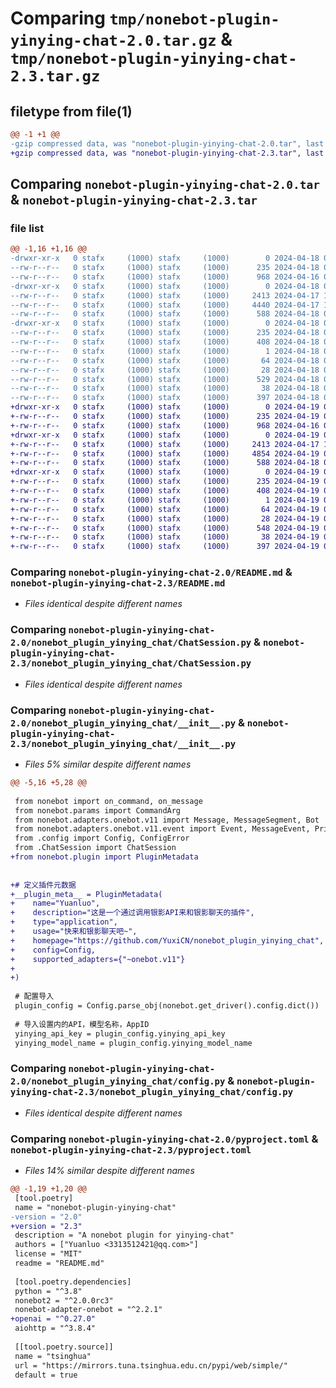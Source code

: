 # Comparing `tmp/nonebot-plugin-yinying-chat-2.0.tar.gz` & `tmp/nonebot-plugin-yinying-chat-2.3.tar.gz`

## filetype from file(1)

```diff
@@ -1 +1 @@
-gzip compressed data, was "nonebot-plugin-yinying-chat-2.0.tar", last modified: Thu Apr 18 08:48:57 2024, max compression
+gzip compressed data, was "nonebot-plugin-yinying-chat-2.3.tar", last modified: Fri Apr 19 09:28:51 2024, max compression
```

## Comparing `nonebot-plugin-yinying-chat-2.0.tar` & `nonebot-plugin-yinying-chat-2.3.tar`

### file list

```diff
@@ -1,16 +1,16 @@
-drwxr-xr-x   0 stafx     (1000) stafx     (1000)        0 2024-04-18 08:48:57.941996 nonebot-plugin-yinying-chat-2.0/
--rw-r--r--   0 stafx     (1000) stafx     (1000)      235 2024-04-18 08:48:57.941996 nonebot-plugin-yinying-chat-2.0/PKG-INFO
--rw-r--r--   0 stafx     (1000) stafx     (1000)      968 2024-04-16 04:48:34.000000 nonebot-plugin-yinying-chat-2.0/README.md
-drwxr-xr-x   0 stafx     (1000) stafx     (1000)        0 2024-04-18 08:48:57.941996 nonebot-plugin-yinying-chat-2.0/nonebot_plugin_yinying_chat/
--rw-r--r--   0 stafx     (1000) stafx     (1000)     2413 2024-04-17 15:23:28.000000 nonebot-plugin-yinying-chat-2.0/nonebot_plugin_yinying_chat/ChatSession.py
--rw-r--r--   0 stafx     (1000) stafx     (1000)     4440 2024-04-17 15:27:29.000000 nonebot-plugin-yinying-chat-2.0/nonebot_plugin_yinying_chat/__init__.py
--rw-r--r--   0 stafx     (1000) stafx     (1000)      588 2024-04-18 08:46:46.000000 nonebot-plugin-yinying-chat-2.0/nonebot_plugin_yinying_chat/config.py
-drwxr-xr-x   0 stafx     (1000) stafx     (1000)        0 2024-04-18 08:48:57.941996 nonebot-plugin-yinying-chat-2.0/nonebot_plugin_yinying_chat.egg-info/
--rw-r--r--   0 stafx     (1000) stafx     (1000)      235 2024-04-18 08:48:57.000000 nonebot-plugin-yinying-chat-2.0/nonebot_plugin_yinying_chat.egg-info/PKG-INFO
--rw-r--r--   0 stafx     (1000) stafx     (1000)      408 2024-04-18 08:48:57.000000 nonebot-plugin-yinying-chat-2.0/nonebot_plugin_yinying_chat.egg-info/SOURCES.txt
--rw-r--r--   0 stafx     (1000) stafx     (1000)        1 2024-04-18 08:48:57.000000 nonebot-plugin-yinying-chat-2.0/nonebot_plugin_yinying_chat.egg-info/dependency_links.txt
--rw-r--r--   0 stafx     (1000) stafx     (1000)       64 2024-04-18 08:48:57.000000 nonebot-plugin-yinying-chat-2.0/nonebot_plugin_yinying_chat.egg-info/requires.txt
--rw-r--r--   0 stafx     (1000) stafx     (1000)       28 2024-04-18 08:48:57.000000 nonebot-plugin-yinying-chat-2.0/nonebot_plugin_yinying_chat.egg-info/top_level.txt
--rw-r--r--   0 stafx     (1000) stafx     (1000)      529 2024-04-18 08:48:39.000000 nonebot-plugin-yinying-chat-2.0/pyproject.toml
--rw-r--r--   0 stafx     (1000) stafx     (1000)       38 2024-04-18 08:48:57.941996 nonebot-plugin-yinying-chat-2.0/setup.cfg
--rw-r--r--   0 stafx     (1000) stafx     (1000)      397 2024-04-18 08:48:10.000000 nonebot-plugin-yinying-chat-2.0/setup.py
+drwxr-xr-x   0 stafx     (1000) stafx     (1000)        0 2024-04-19 09:28:51.327519 nonebot-plugin-yinying-chat-2.3/
+-rw-r--r--   0 stafx     (1000) stafx     (1000)      235 2024-04-19 09:28:51.327519 nonebot-plugin-yinying-chat-2.3/PKG-INFO
+-rw-r--r--   0 stafx     (1000) stafx     (1000)      968 2024-04-16 04:48:34.000000 nonebot-plugin-yinying-chat-2.3/README.md
+drwxr-xr-x   0 stafx     (1000) stafx     (1000)        0 2024-04-19 09:28:51.327519 nonebot-plugin-yinying-chat-2.3/nonebot_plugin_yinying_chat/
+-rw-r--r--   0 stafx     (1000) stafx     (1000)     2413 2024-04-17 15:23:28.000000 nonebot-plugin-yinying-chat-2.3/nonebot_plugin_yinying_chat/ChatSession.py
+-rw-r--r--   0 stafx     (1000) stafx     (1000)     4854 2024-04-19 09:28:39.000000 nonebot-plugin-yinying-chat-2.3/nonebot_plugin_yinying_chat/__init__.py
+-rw-r--r--   0 stafx     (1000) stafx     (1000)      588 2024-04-18 08:46:46.000000 nonebot-plugin-yinying-chat-2.3/nonebot_plugin_yinying_chat/config.py
+drwxr-xr-x   0 stafx     (1000) stafx     (1000)        0 2024-04-19 09:28:51.327519 nonebot-plugin-yinying-chat-2.3/nonebot_plugin_yinying_chat.egg-info/
+-rw-r--r--   0 stafx     (1000) stafx     (1000)      235 2024-04-19 09:28:51.000000 nonebot-plugin-yinying-chat-2.3/nonebot_plugin_yinying_chat.egg-info/PKG-INFO
+-rw-r--r--   0 stafx     (1000) stafx     (1000)      408 2024-04-19 09:28:51.000000 nonebot-plugin-yinying-chat-2.3/nonebot_plugin_yinying_chat.egg-info/SOURCES.txt
+-rw-r--r--   0 stafx     (1000) stafx     (1000)        1 2024-04-19 09:28:51.000000 nonebot-plugin-yinying-chat-2.3/nonebot_plugin_yinying_chat.egg-info/dependency_links.txt
+-rw-r--r--   0 stafx     (1000) stafx     (1000)       64 2024-04-19 09:28:51.000000 nonebot-plugin-yinying-chat-2.3/nonebot_plugin_yinying_chat.egg-info/requires.txt
+-rw-r--r--   0 stafx     (1000) stafx     (1000)       28 2024-04-19 09:28:51.000000 nonebot-plugin-yinying-chat-2.3/nonebot_plugin_yinying_chat.egg-info/top_level.txt
+-rw-r--r--   0 stafx     (1000) stafx     (1000)      548 2024-04-19 09:28:19.000000 nonebot-plugin-yinying-chat-2.3/pyproject.toml
+-rw-r--r--   0 stafx     (1000) stafx     (1000)       38 2024-04-19 09:28:51.327519 nonebot-plugin-yinying-chat-2.3/setup.cfg
+-rw-r--r--   0 stafx     (1000) stafx     (1000)      397 2024-04-19 09:28:10.000000 nonebot-plugin-yinying-chat-2.3/setup.py
```

### Comparing `nonebot-plugin-yinying-chat-2.0/README.md` & `nonebot-plugin-yinying-chat-2.3/README.md`

 * *Files identical despite different names*

### Comparing `nonebot-plugin-yinying-chat-2.0/nonebot_plugin_yinying_chat/ChatSession.py` & `nonebot-plugin-yinying-chat-2.3/nonebot_plugin_yinying_chat/ChatSession.py`

 * *Files identical despite different names*

### Comparing `nonebot-plugin-yinying-chat-2.0/nonebot_plugin_yinying_chat/__init__.py` & `nonebot-plugin-yinying-chat-2.3/nonebot_plugin_yinying_chat/__init__.py`

 * *Files 5% similar despite different names*

```diff
@@ -5,16 +5,28 @@
 
 from nonebot import on_command, on_message
 from nonebot.params import CommandArg
 from nonebot.adapters.onebot.v11 import Message, MessageSegment, Bot
 from nonebot.adapters.onebot.v11.event import Event, MessageEvent, PrivateMessageEvent,GroupMessageEvent
 from .config import Config, ConfigError
 from .ChatSession import ChatSession
+from nonebot.plugin import PluginMetadata
 
 
+# 定义插件元数据
+__plugin_meta__ = PluginMetadata(
+    name="Yuanluo", 
+    description="这是一个通过调用银影API来和银影聊天的插件",  
+    type="application",
+    usage="快来和银影聊天吧~", 
+    homepage="https://github.com/YuxiCN/nonebot_plugin_yinying_chat",
+    config=Config,
+    supported_adapters={"~onebot.v11"}
+    
+)
 
 # 配置导入
 plugin_config = Config.parse_obj(nonebot.get_driver().config.dict())
 
 # 导入设置内的API，模型名称，AppID
 yinying_api_key = plugin_config.yinying_api_key
 yinying_model_name = plugin_config.yinying_model_name
```

### Comparing `nonebot-plugin-yinying-chat-2.0/nonebot_plugin_yinying_chat/config.py` & `nonebot-plugin-yinying-chat-2.3/nonebot_plugin_yinying_chat/config.py`

 * *Files identical despite different names*

### Comparing `nonebot-plugin-yinying-chat-2.0/pyproject.toml` & `nonebot-plugin-yinying-chat-2.3/pyproject.toml`

 * *Files 14% similar despite different names*

```diff
@@ -1,19 +1,20 @@
 [tool.poetry]
 name = "nonebot-plugin-yinying-chat"
-version = "2.0"
+version = "2.3"
 description = "A nonebot plugin for yinying-chat"
 authors = ["Yuanluo <3313512421@qq.com>"]
 license = "MIT"
 readme = "README.md"
 
 [tool.poetry.dependencies]
 python = "^3.8"
 nonebot2 = "^2.0.0rc3"
 nonebot-adapter-onebot = "^2.2.1"
+openai = "^0.27.0"
 aiohttp = "^3.8.4"
 
 [[tool.poetry.source]]
 name = "tsinghua"
 url = "https://mirrors.tuna.tsinghua.edu.cn/pypi/web/simple/"
 default = true
```

